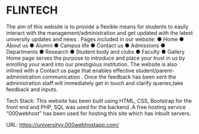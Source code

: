# FLINTECH

The aim of this website is to provide a flexible means for students  to easily interact with the management/administration and get updated with the latest university updates and news . 
Pages included in our website:
●	Home
●	About us
●	Alumni
●	Campus life
●	Contact us
●	Admissions
●	Departments
●	Research
●	Student body and clubs
●	Faculty
●	Gallery
Home page serves the purpose to introduce and place your trust in us by enrolling your ward into our prestigious institution. 
The website is also inlined with a Contact us page that enables effective student/parent-administration communication . Once the feedback has been sent the administration staff will immediately get in touch and clarify  queries,take feedback and inputs. 

Tech Stack: This website has been built using HTML, CSS, Bootstrap for the front end and PHP, SQL was used for the backend .A free hosting service “000webhost” has been used  for hosting this site which has inbuilt servers. 

URL: https://universityy.000webhostapp.com/
